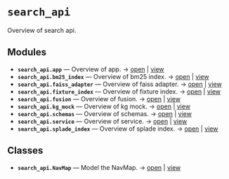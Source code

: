 # `search_api`

Overview of search api.

<!-- START doctoc generated TOC please keep comment here to allow auto update -->
<!-- END doctoc generated TOC please keep comment here to allow auto update -->

## Modules

- **`search_api.app`** — Overview of app. → [open](vscode://file//home/paul/kgfoundry/src/search_api/app.py:1:1) | [view](https://github.com/paul-heyse/kgfoundry/blob/003c82161377a9d2105e9ca618e8679ba2a602ff/src/search_api/app.py#L1)
- **`search_api.bm25_index`** — Overview of bm25 index. → [open](vscode://file//home/paul/kgfoundry/src/search_api/bm25_index.py:1:1) | [view](https://github.com/paul-heyse/kgfoundry/blob/003c82161377a9d2105e9ca618e8679ba2a602ff/src/search_api/bm25_index.py#L1)
- **`search_api.faiss_adapter`** — Overview of faiss adapter. → [open](vscode://file//home/paul/kgfoundry/src/search_api/faiss_adapter.py:1:1) | [view](https://github.com/paul-heyse/kgfoundry/blob/003c82161377a9d2105e9ca618e8679ba2a602ff/src/search_api/faiss_adapter.py#L1)
- **`search_api.fixture_index`** — Overview of fixture index. → [open](vscode://file//home/paul/kgfoundry/src/search_api/fixture_index.py:1:1) | [view](https://github.com/paul-heyse/kgfoundry/blob/003c82161377a9d2105e9ca618e8679ba2a602ff/src/search_api/fixture_index.py#L1)
- **`search_api.fusion`** — Overview of fusion. → [open](vscode://file//home/paul/kgfoundry/src/search_api/fusion.py:1:1) | [view](https://github.com/paul-heyse/kgfoundry/blob/003c82161377a9d2105e9ca618e8679ba2a602ff/src/search_api/fusion.py#L1)
- **`search_api.kg_mock`** — Overview of kg mock. → [open](vscode://file//home/paul/kgfoundry/src/search_api/kg_mock.py:1:1) | [view](https://github.com/paul-heyse/kgfoundry/blob/003c82161377a9d2105e9ca618e8679ba2a602ff/src/search_api/kg_mock.py#L1)
- **`search_api.schemas`** — Overview of schemas. → [open](vscode://file//home/paul/kgfoundry/src/search_api/schemas.py:1:1) | [view](https://github.com/paul-heyse/kgfoundry/blob/003c82161377a9d2105e9ca618e8679ba2a602ff/src/search_api/schemas.py#L1)
- **`search_api.service`** — Overview of service. → [open](vscode://file//home/paul/kgfoundry/src/search_api/service.py:1:1) | [view](https://github.com/paul-heyse/kgfoundry/blob/003c82161377a9d2105e9ca618e8679ba2a602ff/src/search_api/service.py#L1)
- **`search_api.splade_index`** — Overview of splade index. → [open](vscode://file//home/paul/kgfoundry/src/search_api/splade_index.py:1:1) | [view](https://github.com/paul-heyse/kgfoundry/blob/003c82161377a9d2105e9ca618e8679ba2a602ff/src/search_api/splade_index.py#L1)

## Classes

- **`search_api.NavMap`** — Model the NavMap. → [open](vscode://file//home/paul/kgfoundry/src/kgfoundry_common/navmap_types.py:60:1) | [view](https://github.com/paul-heyse/kgfoundry/blob/003c82161377a9d2105e9ca618e8679ba2a602ff/src/kgfoundry_common/navmap_types.py#L60-L79)
<!-- agent:readme v1 sha:003c82161377a9d2105e9ca618e8679ba2a602ff content:03f6a8cfcf14 -->
